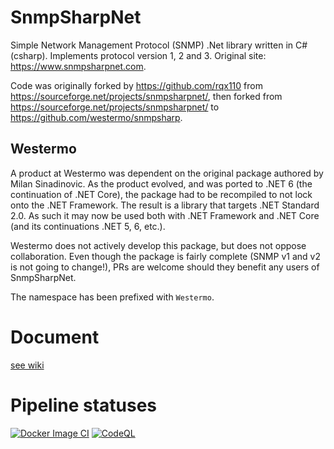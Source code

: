 # SnmpSharpNet
Simple Network Management Protocol (SNMP) .Net library written in C# (csharp). Implements protocol version 1, 2 and 3. Original site: https://www.snmpsharpnet.com.

Code was originally forked by https://github.com/rqx110 from https://sourceforge.net/projects/snmpsharpnet/, then forked from https://sourceforge.net/projects/snmpsharpnet/ to https://github.com/westermo/snmpsharp.

## Westermo
A product at Westermo was dependent on the original package authored by Milan Sinadinovic. As the product evolved, and was ported to .NET 6 (the continuation of .NET Core), the package had to be recompiled to not lock onto the .NET Framework. The result is a library that targets
.NET Standard 2.0. As such it may now be used both with .NET Framework and .NET Core (and its continuations .NET 5, 6, etc.).

Westermo does not actively develop this package, but does not oppose collaboration. Even though the package is fairly complete (SNMP v1 and v2 is not going to change!), PRs are welcome should they benefit any users of SnmpSharpNet.

The namespace has been prefixed with `Westermo`.

# Document
[see wiki](https://github.com/rqx110/SnmpSharpNet/wiki) 

# Pipeline statuses
[![Docker Image CI](https://github.com/westermo/snmpsharp/actions/workflows/docker-image.yml/badge.svg)](https://github.com/westermo/snmpsharp/actions/workflows/docker-image.yml)
[![CodeQL](https://github.com/westermo/snmpsharp/actions/workflows/codeql-analysis.yml/badge.svg)](https://github.com/westermo/snmpsharp/actions/workflows/codeql-analysis.yml)
